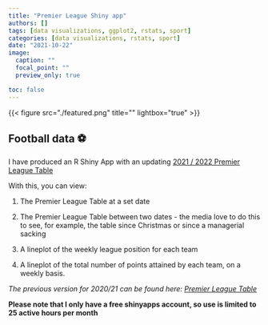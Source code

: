 ```yaml
---
title: "Premier League Shiny app"
authors: []
tags: [data visualizations, ggplot2, rstats, sport]
categories: [data visualizations, rstats, sport]
date: "2021-10-22"
image:
  caption: ""
  focal_point: ""
  preview_only: true

toc: false
---
```

{{< figure src="./featured.png" title="" lightbox="true" >}}

## Football data :soccer:

I have produced an R Shiny App with an updating [2021 / 2022 Premier League Table](https://jamie-hudson.shinyapps.io/premier-league-table-2021-22/) 

With this, you can view:

1) The Premier League Table at a set date

2) The Premier League Table between two dates - the media love to do this to see, for example, the table since Christmas or since a managerial sacking

3) A lineplot of the weekly league position for each team

4) A lineplot of the total number of points attained by each team, on a weekly basis. 

*The previous version for 2020/21 can be found here: [Premier League Table](https://jamie-hudson.shinyapps.io/premier-league-table/)*

**Please note that I only have a free shinyapps account, so use is limited to 25 active hours per month**